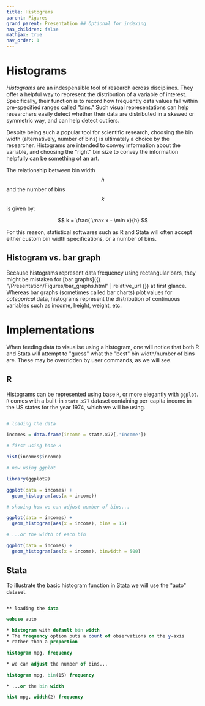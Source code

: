 ```yaml
---
title: Histograms
parent: Figures
grand_parent: Presentation ## Optional for indexing
has_children: false
mathjax: true
nav_order: 1
---
```


# Histograms

*Histograms* are an indespensible tool of research across disciplines. They offer a helpful way to represent the distribution of a variable of interest. Specifically, their function is to record how frequently data values fall within pre-specified ranges called "bins." Such visual representations can help researchers easily detect whether their data are distributed in a skewed or symmetric way, and can help detect outliers.

Despite being such a popular tool for scientific research, choosing the bin width (alternatively, number of bins) is ultimately a choice by the researcher. Histograms are intended to convey information about the variable, and choosing the "right" bin size to convey the information helpfully can be something of an art.

The relationship between bin width $$h$$ and the number of bins $$k$$ is given by:

$$
k = \frac{ \max x - \min x}{h}
$$

For this reason, statistical softwares such as R and Stata will often accept either custom bin width specifications, or a number of bins.

## Histogram vs. bar graph

Because histograms represent data frequency using rectangular bars, they might be mistaken for [bar graphs]({{ "/Presentation/Figures/bar_graphs.html" | relative_url }}) at first glance. Whereas bar graphs (sometimes called bar charts) plot values for *categorical* data, histograms represent the distribution of continuous variables such as income, height, weight, etc.

# Implementations

When feeding data to visualise using a histogram, one will notice that both R and Stata will attempt to "guess" what the "best" bin width/number of bins are. These may be overridden by user commands, as we will see.

## R

Histograms can be represented using base `R`, or more elegantly with `ggplot`. `R` comes with a built-in `state.x77` dataset containing per-capita income in the US states for the year 1974, which we will be using.

```r

# loading the data

incomes = data.frame(income = state.x77[,'Income'])

# first using base R

hist(incomes$income)

# now using ggplot

library(ggplot2)

ggplot(data = incomes) +
  geom_histogram(aes(x = income))

# showing how we can adjust number of bins...

ggplot(data = incomes) +
  geom_histogram(aes(x = income), bins = 15)

# ...or the width of each bin

ggplot(data = incomes) +
  geom_histogram(aes(x = income), binwidth = 500)
```

## Stata

To illustrate the basic histogram function in Stata we will use the "auto" dataset.

```stata

** loading the data

webuse auto

* histogram with default bin width
* The frequency option puts a count of observations on the y-axis
* rather than a proportion

histogram mpg, frequency

* we can adjust the number of bins...

histogram mpg, bin(15) frequency

* ...or the bin width

hist mpg, width(2) frequency
```
